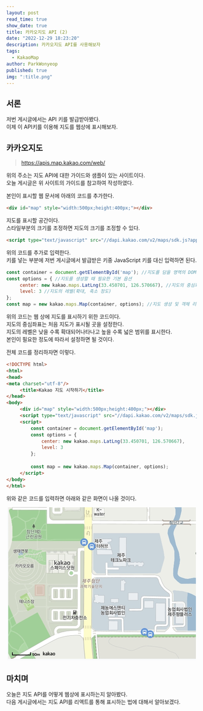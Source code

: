 ```yaml
---
layout: post
read_time: true
show_date: true
title: 카카오지도 API (2)
date: "2022-12-29 18:23:20"
description: 카카오지도 API를 사용해보자
tags:
  - KakaoMap
author: ParkWonyeop
published: true
img: ":title.png"
---
```


## 서론

저번 게시글에서는 API 키를 발급받아봤다.  
이제 이 API키를 이용해 지도를 웹상에 표시해보자.  

## 카카오지도

> https://apis.map.kakao.com/web/  

위의 주소는 지도 API에 대한 가이드와 샘플이 있는 사이트이다.  
오늘 게시글은 위 사이트의 가이드를 참고하여 작성하였다.  

본인이 표시할 웹 문서에 아래의 코드를 추가한다.  

```html
<div id="map" style="width:500px;height:400px;"></div>
```  

지도를 표시할 공간이다.  
스타일부분의 크기를 조정하면 지도의 크기를 조정할 수 있다.  

```html
<script type="text/javascript" src="//dapi.kakao.com/v2/maps/sdk.js?appkey=발급받은 APP KEY를 넣으시면 됩니다."></script>
```  

위의 코드를 추가로 입력한다.  
키를 넣는 부분에 저번 게시글에서 발급받은 키중 JavaScript 키를 대신 입력하면 된다.  

```javascript
const container = document.getElementById('map'); //지도를 담을 영역의 DOM 레퍼런스  
const options = { //지도를 생성할 때 필요한 기본 옵션  
	 center: new kakao.maps.LatLng(33.450701, 126.570667), //지도의 중심좌표.  
	 level: 3 //지도의 레벨(확대, 축소 정도)  
};  
const map = new kakao.maps.Map(container, options); //지도 생성 및 객체 리턴  
```

위의 코드는 웹 상에 지도를 표시하기 위한 코드이다.  
지도의 중심좌표는 처음 지도가 표시될 곳을 설정한다.  
지도의 레벨은 낮을 수록 확대되어나타나고 높을 수록 넓은 범위를 표시한다.  
본인이 필요한 정도에 따라서 설정하면 될 것이다.  

전체 코드를 정리하자면 이렇다.  

```html
<!DOCTYPE html>  
<html>  
<head>  
<meta charset="utf-8"/>  
	 <title>Kakao 지도 시작하기</title>  
</head>  
<body>  
	 <div id="map" style="width:500px;height:400px;"></div>  
	 <script type="text/javascript" src="//dapi.kakao.com/v2/maps/sdk.js?appkey=발급받은 APP KEY를 넣으시면 됩니다."></script>  
	 <script>  
		 const container = document.getElementById('map');  
		 const options = {  
			 center: new kakao.maps.LatLng(33.450701, 126.570667),  
			 level: 3  
		 };    
  
		 const map = new kakao.maps.Map(container, options);  
	 </script>  
</body>  
</html>
``` 

위와 같은 코드를 입력하면 아래와 같은 화면이 나올 것이다.  

<center><img src="../assets/img/posts/20221229/1.jpg"></center>

## 마치며

오늘은 지도 API를 어떻게 웹상에 표시하는지 알아봤다.  
다음 게시글에서는 지도 API를 리액트를 통해 표시하는 법에 대해서 알아보겠다.  

